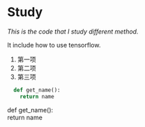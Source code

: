 # Study
*This is the code that I study different method.*

It include how to use tensorflow.

1. 第一项  
2. 第二项  
3. 第三项  
```python
  def get_name():  
    return name  
```

  def get_name():  
    return name  
